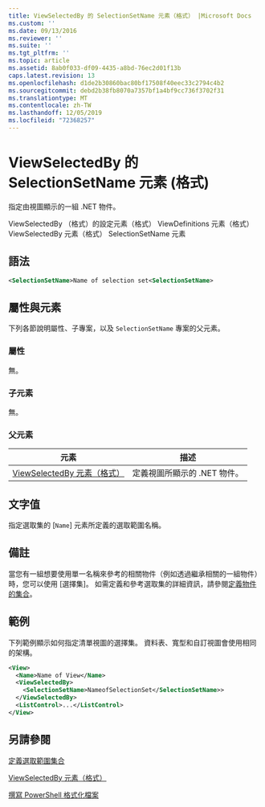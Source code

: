 ```yaml
---
title: ViewSelectedBy 的 SelectionSetName 元素（格式） |Microsoft Docs
ms.custom: ''
ms.date: 09/13/2016
ms.reviewer: ''
ms.suite: ''
ms.tgt_pltfrm: ''
ms.topic: article
ms.assetid: 8ab0f033-df09-4435-a8bd-76ec2d01f13b
caps.latest.revision: 13
ms.openlocfilehash: d1de2b30860bac80bf17508f40eec33c2794c4b2
ms.sourcegitcommit: debd2b38fb8070a7357bf1a4bf9cc736f3702f31
ms.translationtype: MT
ms.contentlocale: zh-TW
ms.lasthandoff: 12/05/2019
ms.locfileid: "72368257"
---
```

# <a name="selectionsetname-element-for-viewselectedby-format"></a>ViewSelectedBy 的 SelectionSetName 元素 (格式)

指定由視圖顯示的一組 .NET 物件。

ViewSelectedBy （格式）的設定元素（格式） ViewDefinitions 元素（格式） ViewSelectedBy 元素（格式） SelectionSetName 元素

## <a name="syntax"></a>語法

```xml
<SelectionSetName>Name of selection set<SelectionSetName>
```

## <a name="attributes-and-elements"></a>屬性與元素

下列各節說明屬性、子專案，以及 `SelectionSetName` 專案的父元素。

### <a name="attributes"></a>屬性

無。

### <a name="child-elements"></a>子元素

無。

### <a name="parent-elements"></a>父元素

|元素|描述|
|-------------|-----------------|
|[ViewSelectedBy 元素（格式）](./viewselectedby-element-format.md)|定義視圖所顯示的 .NET 物件。|

## <a name="text-value"></a>文字值

指定選取集的 [`Name`] 元素所定義的選取範圍名稱。

## <a name="remarks"></a>備註

當您有一組想要使用單一名稱來參考的相關物件（例如透過繼承相關的一組物件）時，您可以使用 [選擇集]。 如需定義和參考選取集的詳細資訊，請參閱[定義物件的集合](./defining-selection-sets.md)。

## <a name="example"></a>範例

下列範例顯示如何指定清單視圖的選擇集。 資料表、寬型和自訂視圖會使用相同的架構。

```xml
<View>
  <Name>Name of View</Name>
  <ViewSelectedBy>
    <SelectionSetName>NameofSelectionSet</SelectionSetName>>
  </ViewSelectedBy>
  <ListControl>...</ListControl>
</View>
```

## <a name="see-also"></a>另請參閱

[定義選取範圍集合](./defining-selection-sets.md)

[ViewSelectedBy 元素（格式）](./viewselectedby-element-format.md)

[撰寫 PowerShell 格式化檔案](./writing-a-powershell-formatting-file.md)
